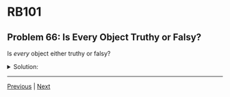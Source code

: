 # RB101
## Problem 66: Is Every Object Truthy or Falsy?

Is *every* object either truthy or falsy?

<details>
<summary>Solution:</summary>

Yes, every **object** in Ruby is either truthy or falsy.

Every object in Ruby can be evaluated in a boolean context (like in an `if` statement), and it will be considered either truthy or falsy. There is no object that doesn't have truthiness.

**In Ruby, only `nil` and `false` are falsy. Everything else is truthy!**

Examples:
```ruby
if 42  # Truthy
  puts "This runs"
end

if 0  # Truthy in Ruby! (unlike some other languages)
  puts "This also runs"
end

if ""  # Truthy in Ruby! (unlike some other languages)
  puts "Even empty strings are truthy"
end

if []  # Truthy in Ruby!
  puts "Empty arrays are truthy"
end

if nil  # Falsy
  puts "This doesn't run"
end

if false  # Falsy
  puts "This doesn't run"
end
```

**Only two falsy values:**
```ruby
# Falsy:
nil
false

# Everything else is truthy:
0, "", [], {}, 0.0, -1, "false", "nil"
```

</details>

---

[Previous](65.md) | [Next](67.md)

